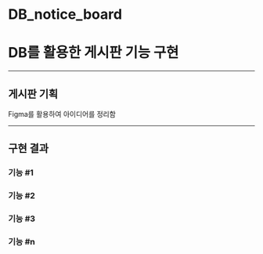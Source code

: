 # DB_notice_board
<h1>DB를 활용한 게시판 기능 구현</h1>
<hr>
<h2>게시판 기획</h2>
Figma를 활용하여 아이디어를 정리함

<hr>
<h2>구현 결과</h2>
<h3>기능 #1</h3>

<h3>기능 #2</h3>

<h3>기능 #3</h3>

<h3>기능 #n</h3>
